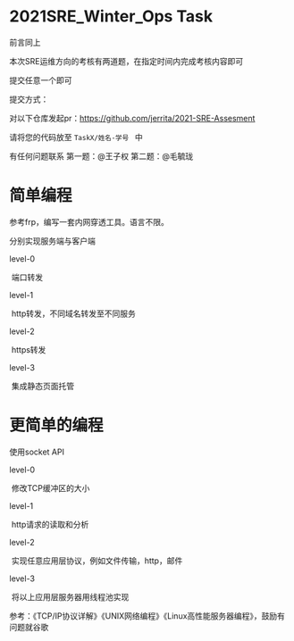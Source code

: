 # 2021SRE_Winter_Ops Task

前言同上

本次SRE运维方向的考核有两道题，在指定时间内完成考核内容即可

提交任意一个即可

提交方式：

对以下仓库发起pr：https://github.com/jerrita/2021-SRE-Assesment



请将您的代码放至 `TaskX/姓名-学号 ` 中

有任何问题联系 第一题：@王子权 第二题：@毛毓珑

# 简单编程

参考frp，编写一套内网穿透工具。语言不限。

分别实现服务端与客户端

level-0

​	端口转发

level-1

​	http转发，不同域名转发至不同服务

level-2

​	https转发

level-3

​	集成静态页面托管



# 更简单的编程

使用socket API

level-0

​	修改TCP缓冲区的大小

level-1

​	http请求的读取和分析

level-2

​	实现任意应用层协议，例如文件传输，http，邮件

level-3

​	将以上应用层服务器用线程池实现

参考：《TCP/IP协议详解》《UNIX网络编程》《Linux高性能服务器编程》，鼓励有问题就谷歌